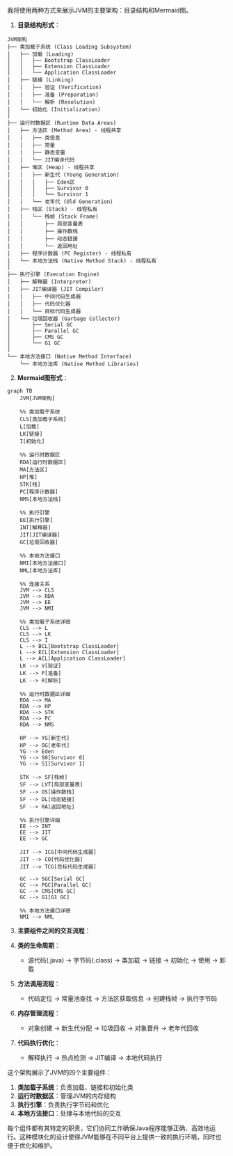 我将使用两种方式来展示JVM的主要架构：目录结构和Mermaid图。

1. **目录结构形式**：
```
JVM架构
├── 类加载子系统 (Class Loading Subsystem)
│   ├── 加载 (Loading)
│   │   ├── Bootstrap ClassLoader
│   │   ├── Extension ClassLoader
│   │   └── Application ClassLoader
│   ├── 链接 (Linking)
│   │   ├── 验证 (Verification)
│   │   ├── 准备 (Preparation)
│   │   └── 解析 (Resolution)
│   └── 初始化 (Initialization)
│
├── 运行时数据区 (Runtime Data Areas)
│   ├── 方法区 (Method Area) - 线程共享
│   │   ├── 类信息
│   │   ├── 常量
│   │   ├── 静态变量
│   │   └── JIT编译代码
│   ├── 堆区 (Heap) - 线程共享
│   │   ├── 新生代 (Young Generation)
│   │   │   ├── Eden区
│   │   │   ├── Survivor 0
│   │   │   └── Survivor 1
│   │   └── 老年代 (Old Generation)
│   ├── 栈区 (Stack) - 线程私有
│   │   └── 栈帧 (Stack Frame)
│   │       ├── 局部变量表
│   │       ├── 操作数栈
│   │       ├── 动态链接
│   │       └── 返回地址
│   ├── 程序计数器 (PC Register) - 线程私有
│   └── 本地方法栈 (Native Method Stack) - 线程私有
│
├── 执行引擎 (Execution Engine)
│   ├── 解释器 (Interpreter)
│   ├── JIT编译器 (JIT Compiler)
│   │   ├── 中间代码生成器
│   │   ├── 代码优化器
│   │   └── 目标代码生成器
│   └── 垃圾回收器 (Garbage Collector)
│       ├── Serial GC
│       ├── Parallel GC
│       ├── CMS GC
│       └── G1 GC
│
└── 本地方法接口 (Native Method Interface)
    └── 本地方法库 (Native Method Libraries)
```

2. **Mermaid图形式**：
```mermaid
graph TB
    JVM[JVM架构]
    
    %% 类加载子系统
    CLS[类加载子系统]
    L[加载]
    LK[链接]
    I[初始化]
    
    %% 运行时数据区
    RDA[运行时数据区]
    MA[方法区]
    HP[堆]
    STK[栈]
    PC[程序计数器]
    NMS[本地方法栈]
    
    %% 执行引擎
    EE[执行引擎]
    INT[解释器]
    JIT[JIT编译器]
    GC[垃圾回收器]
    
    %% 本地方法接口
    NMI[本地方法接口]
    NML[本地方法库]
    
    %% 连接关系
    JVM --> CLS
    JVM --> RDA
    JVM --> EE
    JVM --> NMI
    
    %% 类加载子系统详细
    CLS --> L
    CLS --> LK
    CLS --> I
    L --> BCL[Bootstrap ClassLoader]
    L --> ECL[Extension ClassLoader]
    L --> ACL[Application ClassLoader]
    LK --> V[验证]
    LK --> P[准备]
    LK --> R[解析]
    
    %% 运行时数据区详细
    RDA --> MA
    RDA --> HP
    RDA --> STK
    RDA --> PC
    RDA --> NMS
    
    HP --> YG[新生代]
    HP --> OG[老年代]
    YG --> Eden
    YG --> S0[Survivor 0]
    YG --> S1[Survivor 1]
    
    STK --> SF[栈帧]
    SF --> LVT[局部变量表]
    SF --> OS[操作数栈]
    SF --> DL[动态链接]
    SF --> RA[返回地址]
    
    %% 执行引擎详细
    EE --> INT
    EE --> JIT
    EE --> GC
    
    JIT --> ICG[中间代码生成器]
    JIT --> CO[代码优化器]
    JIT --> TCG[目标代码生成器]
    
    GC --> SGC[Serial GC]
    GC --> PGC[Parallel GC]
    GC --> CMS[CMS GC]
    GC --> G1[G1 GC]
    
    %% 本地方法接口详细
    NMI --> NML
```

3. **主要组件之间的交互流程**：

1. **类的生命周期**：
   - 源代码(.java) -> 字节码(.class) -> 类加载 -> 链接 -> 初始化 -> 使用 -> 卸载

2. **方法调用流程**：
   - 代码定位 -> 常量池查找 -> 方法区获取信息 -> 创建栈帧 -> 执行字节码

3. **内存管理流程**：
   - 对象创建 -> 新生代分配 -> 垃圾回收 -> 对象晋升 -> 老年代回收

4. **代码执行优化**：
   - 解释执行 -> 热点检测 -> JIT编译 -> 本地代码执行

这个架构展示了JVM的四个主要组件：
1. **类加载子系统**：负责加载、链接和初始化类
2. **运行时数据区**：管理JVM的内存结构
3. **执行引擎**：负责执行字节码和优化
4. **本地方法接口**：处理与本地代码的交互

每个组件都有其特定的职责，它们协同工作确保Java程序能够正确、高效地运行。这种模块化的设计使得JVM能够在不同平台上提供一致的执行环境，同时也便于优化和维护。